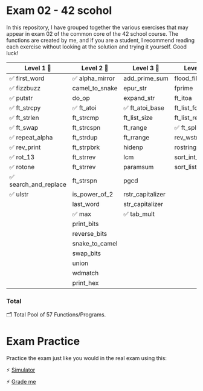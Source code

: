 # Exam 02 - 42 scohol

In this repository, I have grouped together the various exercises that may appear in exam 02 of the common core of the 42 school course. The functions are created by me, and if you are a student, I recommend reading each exercise without looking at the solution and trying it yourself. Good luck!

|		Level 1 🎫		|		Level 2 🎫		|		Level 3 🎫		 |		Level 4 🎫		 |
|-----------------------|-----------------------|-----------------------|-----------------------|
| ✅ first_word			| ✅ alpha_mirror		|	add_prime_sum		|  flood_fill			|
| ✅ fizzbuzz			|	 camel_to_snake		|	 epur_str			|  fprime				|
| ✅ putstr				|	 do_op				|	 expand_str			|  ft_itoa				|
| ✅	ft_strcpy			| ✅ ft_atoi				| ✅ ft_atoi_base		|  ft_list_foreach		|
| ✅	ft_strlen			|	 ft_strcmp			|	 ft_list_size		|  ft_list_remove_if	|
| ✅	ft_swap				|	 ft_strcspn			|	 ft_range			| ✅ ft_split			|
| ✅ repeat_alpha		|	 ft_strdup			|	 ft_rrange			|  rev_wstr				|
| ✅ rev_print		   	|	 ft_strpbrk			|	 hidenp				|  rostring				|
| ✅ rot_13				|	 ft_strrev			|	 lcm				|  sort_int_tab			|
| ✅ rotone				|	 ft_strrev			|	 paramsum			|  sort_list			|
| ✅ search_and_replace	|	 ft_strspn			|	 pgcd				|						|
| ✅ ulstr				|	 is_power_of_2		|	 rstr_capitalizer	|						|
|						|	 last_word			|	 str_capitalizer	|						|
|						| ✅ max					|	✅ tab_mult 			|						|
|						|	 print_bits			|						|						|
|						|	 reverse_bits		|						|						|
|						|	 snake_to_camel		|						|						|
|						|	 swap_bits			|						|						|
|						|	 union				|						|						|
|						|	 wdmatch 			|						|						|
| 						|	  print_hex			|						|						|


### Total
🗂️ Total Pool of 57 Functions/Programs.

# Exam Practice

Practice the exam just like you would in the real exam using this:

⚡︎ [Simulator](https://github.com/JCluzet/42_EXAM)

⚡︎ [Grade me](https://grademe.fr)
 